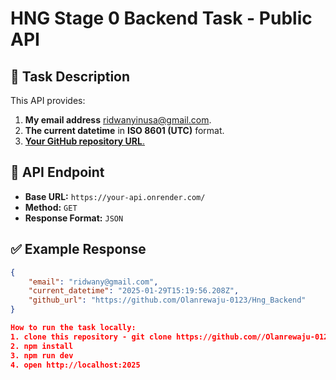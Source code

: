 # HNG Stage 0 Backend Task - Public API

## 📌 Task Description
This API provides:
1. **My email address** ridwanyinusa@gmail.com.
2. **The current datetime** in **ISO 8601 (UTC)** format.
3. [**Your GitHub repository URL**.](https://github.com/Olanrewaju-0123/Hng_Backend)

## 🚀 API Endpoint
- **Base URL:** `https://your-api.onrender.com/`
- **Method:** `GET`
- **Response Format:** `JSON`

## ✅ Example Response
```json
{
    "email": "ridwany@gmail.com",
    "current_datetime": "2025-01-29T15:19:56.208Z",
    "github_url": "https://github.com/Olanrewaju-0123/Hng_Backend"
}

How to run the task locally:
1. clone this repository - git clone https://github.com//Olanrewaju-0123/Hng_Backend.
2. npm install
3. npm run dev
4. open http://localhost:2025